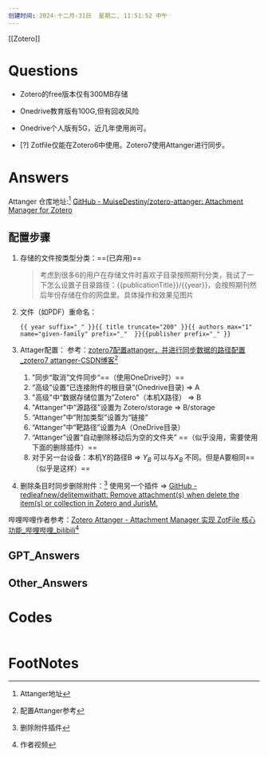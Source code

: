 ```yaml
---
创建时间: 2024-十二月-31日  星期二, 11:51:52 中午
---
```

[[Zotero]]
# Questions
- Zotero的free版本仅有300MB存储
- Onedrive教育版有100G,但有回收风险
- Onedrive个人版有5G，近几年使用尚可。

- [?] Zotfile仅能在Zotero6中使用。Zotero7使用Attanger进行同步。


# Answers

Attanger 仓库地址:[^1]
[GitHub - MuiseDestiny/zotero-attanger: Attachment Manager for Zotero](https://github.com/MuiseDestiny/zotero-attanger)


## 配置步骤

1. 存储的文件按类型分类：==(已弃用)==
   >考虑到很多6的用户在存储文件时喜欢子目录按照期刊分类，我试了一下怎么设置子目录路径：{{publicationTitle}}/{{year}}，会按照期刊然后年份存储在你的网盘里。具体操作和效果见图片

2. 文件（如PDF）重命名：
	```text
	{{ year suffix="_" }}{{ title truncate="200" }}{{ authors max="1"  name="given-family" prefix="_"  }}{{publisher prefix="_" }}
	```

3. Attager配置：
	参考：[zotero7配置attanger，并进行同步数据的路径配置\_zotero7 attanger-CSDN博客](https://blog.csdn.net/weixin_44628096/article/details/144493607?spm=1001.2014.3001.5506)[^2]
	
	1. ”同步“取消”文件同步“==（使用OneDrive时）==
	2. “高级”设置“已连接附件的根目录”(Onedrive目录) $\Longrightarrow$ A
	3. "高级"中“数据存储位置为”Zotero"（本机X路径） $\Longrightarrow$ B
	4. "Attanger"中“源路径”设置为 Zotero/storage $\Longrightarrow$ B/storage
	5. “Attanger”中“附加类型”设置为“链接”
	6. “Attanger”中“靶路径”设置为A（OneDrive目录）
	7. “Attanger”设置“自动删除移动后为空的文件夹” ==（似乎没用，需要使用下面的删除插件）==
	8. 对于另一台设备：本机Y的路径B $\Longrightarrow$ $Y_{B}$ 可以与$X_{B}$ 不同。但是A要相同==（似乎是这样）==


5. 删除条目时同步删除附件：[^3]
   使用另一个插件 $\Longrightarrow$ 
   [GitHub - redleafnew/delitemwithatt: Remove attachment(s) when delete the item(s) or collection in Zotero and JurisM.](https://github.com/redleafnew/delitemwithatt)


哔哩哔哩作者参考：[Zotero Attanger - Attachment Manager 实现 ZotFile 核心功能\_哔哩哔哩\_bilibili](https://www.bilibili.com/video/BV1x64y1J7Rv/?vd_source=6c33cf6826337aad387874b66413aa72)[^4]



## GPT_Answers


## Other_Answers


# Codes

```python

```



# FootNotes

[^1]: Attanger地址
[^2]: 配置Attanger参考
[^3]: 删除附件插件
[^4]: 作者视频